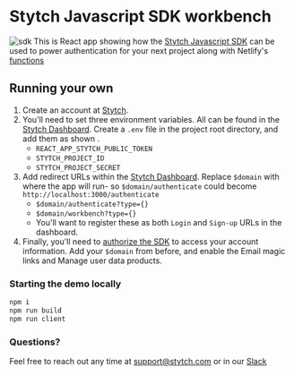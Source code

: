 # Stytch Javascript SDK workbench
![sdk](https://user-images.githubusercontent.com/100632220/169575067-d9410b44-f10a-4ef3-af42-311817f4e595.png)
This is React app showing how the
[Stytch Javascript SDK](https://stytch.com/docs/sdks/javascript-sdk)
can be used to power authentication for your next project along with
Netlify's [functions](https://www.netlify.com/products/functions/)


## Running your own

1. Create an account at [Stytch](https://stytch.com).
2. You'll need to set three environment variables. All can be found in the
   [Stytch Dashboard](https://stytch.com/dashboard/api-keys).
   Create a `.env` file in the project root directory, and add them as shown .
   - `REACT_APP_STYTCH_PUBLIC_TOKEN`
   - `STYTCH_PROJECT_ID`
   - `STYTCH_PROJECT_SECRET`
3. Add redirect URLs within the [Stytch Dashboard](https://stytch.com/dashboard/redirect-urls). Replace `$domain` with where the app will run- so `$domain/authenticate` could become `http://localhost:3000/authenticate`
   - `$domain/authenticate?type={}`
   - `$domain/workbench?type={}`
   - You'll want to register these as both `Login` and `Sign-up` URLs in the dashboard.
4. Finally, you'll need to [authorize the SDK](https://stytch.com/dashboard/sdk-configuration) to access your account information.
   Add your `$domain` from before, and enable the Email magic links and Manage user data products.

### Starting the demo locally

```bash
npm i
npm run build
npm run client
```

### Questions?

Feel free to reach out any time at support@stytch.com or in our [Slack](https://join.slack.com/t/stytch/shared_invite/zt-nil4wo92-jApJ9Cl32cJbEd9esKkvyg)
